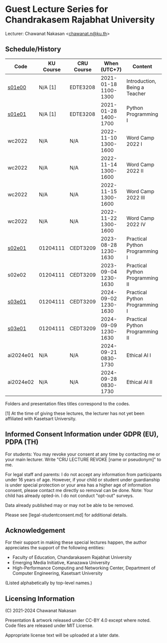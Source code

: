 # Guest Lecture Series for Chandrakasem Rajabhat University

Lecturer: Chawanat Nakasan \<chawanat.n@ku.th\>

## Schedule/History

| Code             | KU Course | CRU Course | When (UTC+7)         | Content                          | Where       |
| ---------------- | --------- | ---------- | -------------------- | -------------------------------- | ----------- |
| [s01e00](s01e00) | N/A [1]   | EDTE3208   | 2021-01-18 1100-1300 | Introduction, Being a Teacher    | GMeet (CRU) |
| [s01e01](s01e01) | N/A [1]   | EDTE3208   | 2021-01-28 1400-1700 | Python Programming I             | GMeet (CRU) |
| wc2022           | N/A       | N/A        | 2022-11-10 1300-1600 | Word Camp 2022 I                 | CRU         |
| wc2022           | N/A       | N/A        | 2022-11-14 1300-1600 | Word Camp 2022 II                | CRU         |
| wc2022           | N/A       | N/A        | 2022-11-15 1300-1600 | Word Camp 2022 III               | CRU         |
| wc2022           | N/A       | N/A        | 2022-11-22 1300-1600 | Word Camp 2022 IV                | CRU         |
| [s02e01](s02e01) | 01204111  | CEDT3209   | 2023-08-28 1230-1630 | Practical Python Programming I   | CRU         |
| s02e02           | 01204111  | CEDT3209   | 2023-09-04 1230-1630 | Practical Python Programming II  | CRU         |
| [s03e01](s02e01) | 01204111  | CEDT3209   | 2024-09-02 1230-1630 | Practical Python Programming I   | CRU         |
| [s03e01](s03e01) | 01204111  | CEDT3209   | 2024-09-09 1230-1630 | Practical Python Programming II  | CRU         |
| ai2024e01        | N/A       | N/A        | 2024-09-21 0830-1730 | Ethical AI I                     | CRU         |
| ai2024e02        | N/A       | N/A        | 2024-09-28 0830-1730 | Ethical AI II                    | CRU         |

Folders and presentation files titles correspond to the codes.

[1] At the time of giving these lectures, the lecturer has not yet been
affiliated with Kasetsart University.

## Informed Consent Information under GDPR (EU), PDPA (TH)

For students: You may revoke your consent at any time by contacting me or
your main lecturer. Write "CRU LECTURE REVOKE \[name or pseudonym\]" to me.

For legal staff and parents: I do not accept any information from participants
under 16 years of age. However, if your child or student under guardianship is
under special protection or your area has a higher age of information consent,
please contact me directly so removal can be done. Note: Your child has already
opted-in. I do not conduct "opt-out" surveys.

Data already published may or may not be able to be removed.

Please see [legal-studentconsent.md] for additional details.

## Acknowledgement

For their support in making these special lectures happen, the author
appreciates the support of the following entities:

* Faculty of Education, Chandarakasem Rajabhat University
* Emerging Media Initiative, Kanazawa University
* High-Performance Computing and Networking Center,
  Department of Computer Engineering, Kasetsart University

(Listed alphabetically by top-level names.)

## Licensing Information

(C) 2021-2024 Chawanat Nakasan

Presentation & artwork released under CC-BY 4.0 except where noted. Code files
are released under MIT License.

Appropriate license text will be uploaded at a later date.
